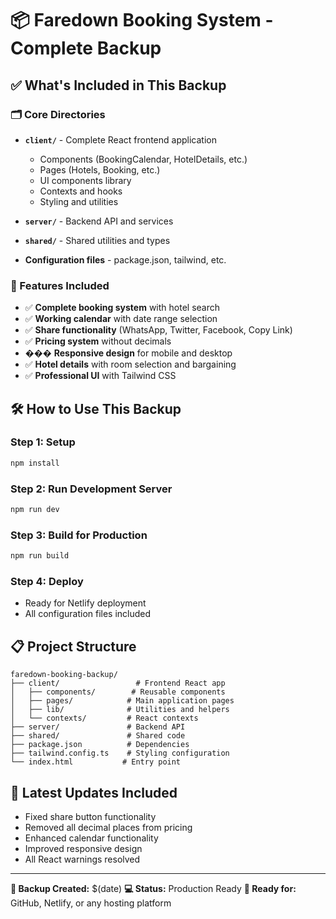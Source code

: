 # 📦 Faredown Booking System - Complete Backup

## ✅ What's Included in This Backup

### 🗂️ Core Directories

- **`client/`** - Complete React frontend application

  - Components (BookingCalendar, HotelDetails, etc.)
  - Pages (Hotels, Booking, etc.)
  - UI components library
  - Contexts and hooks
  - Styling and utilities

- **`server/`** - Backend API and services
- **`shared/`** - Shared utilities and types
- **Configuration files** - package.json, tailwind, etc.

### 🚀 Features Included

- ✅ **Complete booking system** with hotel search
- ✅ **Working calendar** with date range selection
- ✅ **Share functionality** (WhatsApp, Twitter, Facebook, Copy Link)
- ✅ **Pricing system** without decimals
- ��� **Responsive design** for mobile and desktop
- ✅ **Hotel details** with room selection and bargaining
- ✅ **Professional UI** with Tailwind CSS

## 🛠️ How to Use This Backup

### Step 1: Setup

```bash
npm install
```

### Step 2: Run Development Server

```bash
npm run dev
```

### Step 3: Build for Production

```bash
npm run build
```

### Step 4: Deploy

- Ready for Netlify deployment
- All configuration files included

## 📋 Project Structure

```
faredown-booking-backup/
├── client/                 # Frontend React app
│   ├── components/        # Reusable components
│   ├── pages/            # Main application pages
│   ├── lib/              # Utilities and helpers
│   └── contexts/         # React contexts
├── server/               # Backend API
├── shared/               # Shared code
├── package.json          # Dependencies
├── tailwind.config.ts    # Styling configuration
└── index.html           # Entry point
```

## 🔄 Latest Updates Included

- Fixed share button functionality
- Removed all decimal places from pricing
- Enhanced calendar functionality
- Improved responsive design
- All React warnings resolved

---

**📅 Backup Created:** $(date)
**💻 Status:** Production Ready
**🚀 Ready for:** GitHub, Netlify, or any hosting platform
